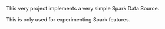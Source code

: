 This very project implements a very simple Spark Data Source.

This is only used for experimenting Spark features.
